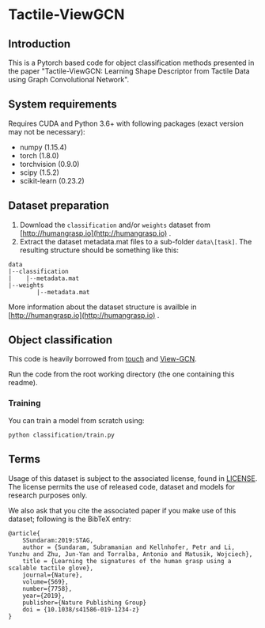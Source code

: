 # Tactile-ViewGCN

## Introduction
This is a Pytorch based code for object classification methods presented in the paper "Tactile-ViewGCN: Learning Shape Descriptor from Tactile Data using Graph Convolutional Network".

## System requirements

Requires CUDA and Python 3.6+ with following packages (exact version may not be necessary):

* numpy (1.15.4)
* torch (1.8.0)
* torchvision (0.9.0)
* scipy (1.5.2)
* scikit-learn (0.23.2)

## Dataset preparation

1. Download the `classification` and/or `weights` dataset from [http://humangrasp.io](http://humangrasp.io) .
2. Extract the dataset metadata.mat files to a sub-folder `data\[task]`. The resulting structure should be something like this:
```
data
|--classification
|    |--metadata.mat
|--weights
        |--metadata.mat
```
More information about the dataset structure is availble in [http://humangrasp.io](http://humangrasp.io) .

## Object classification

This code is heavily borrowed from [touch](https://github.com/erkil1452/touch) and [View-GCN](https://github.com/weixmath/view-GCN).

Run the code from the root working directory (the one containing this readme).

### Training
You can train a model from scratch using:
```
python classification/train.py
```

## Terms
Usage of this dataset is subject to the associated license, found in [LICENSE](http://humangrasp.io/license.html). The license permits the use of released code, dataset and models for research purposes only.

We also ask that you cite the associated paper if you make use of this dataset; following is the BibTeX entry:

```
@article{
	SSundaram:2019:STAG,
	author = {Sundaram, Subramanian and Kellnhofer, Petr and Li, Yunzhu and Zhu, Jun-Yan and Torralba, Antonio and Matusik, Wojciech},
	title = {Learning the signatures of the human grasp using a scalable tactile glove},
	journal={Nature},
	volume={569},
	number={7758},
	year={2019},
	publisher={Nature Publishing Group}
	doi = {10.1038/s41586-019-1234-z}
}
```